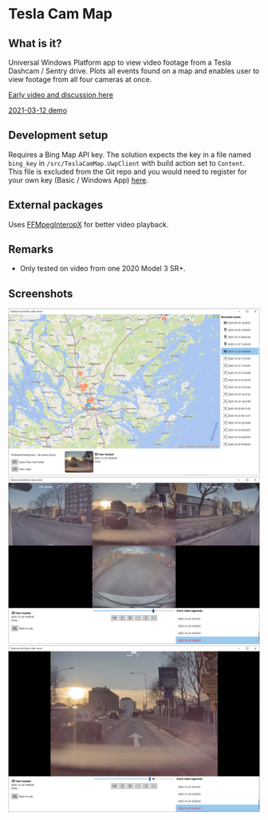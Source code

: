 # Tesla Cam Map
## What is it?
Universal Windows Platform app to view video footage from a Tesla Dashcam / Sentry drive. Plots all events found on a map and enables user to view footage from all four cameras at once.

[Early video and discussion here](https://www.reddit.com/r/teslamotors/comments/lxzhv4/i_put_together_a_windows_tesla_cam_viewer_app/)

[2021-03-12 demo](https://www.youtube.com/watch?v=TEjPuF42Aq8&t=4s)

## Development setup
Requires a Bing Map API key. The solution expects the key in a file named `bing_key` in `/src/TeslaCamMap.UwpClient` with build action set to `Content`. This file is excluded from the Git repo and you would need to register for your own key (Basic / Windows App) [here](https://www.microsoft.com/en-us/maps/create-a-bing-maps-key).

## External packages
Uses [FFMpegInteropX](https://github.com/ffmpeginteropx/FFmpegInteropX) for better video playback.

## Remarks
* Only tested on video from one 2020 Model 3 SR+.

## Screenshots
![Map view](https://github.com/grankko/TeslaCamMap/raw/main/screenshot_map.png)
![Video view](https://github.com/grankko/TeslaCamMap/raw/main/screenshot_video.png)
![Full video view](https://github.com/grankko/TeslaCamMap/raw/main/screenshot_video_full.png)
